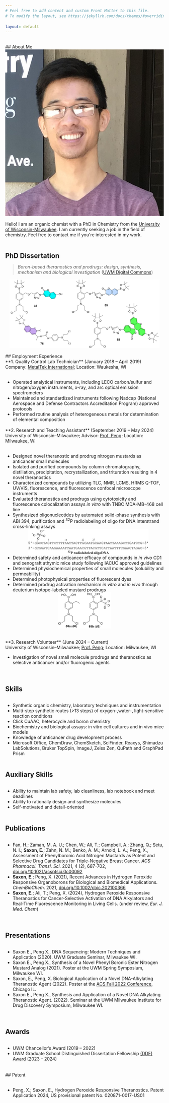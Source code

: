 ```yaml
---
# Feel free to add content and custom Front Matter to this file.
# To modify the layout, see https://jekyllrb.com/docs/themes/#overriding-theme-defaults

layout: default
---
```


<br>
## About Me
<br>
<img class="profile-picture" src="self-portrait2.JPG">

Hello! I am an organic chemist with a PhD in Chemistry from the [University of Wisconsin-Milwaukee](https://uwm.edu/chemistry/our-people/saxon-eron/). I am currently seeking a job in the field of chemistry. Feel free to contact me if you're interested in my work.
<br>
<br>
## PhD Dissertation

> *Boron-based theranostics and prodrugs: design, synthesis, mechanism and biological investigation* (<a href="https://dc.uwm.edu/etd/3513/">UWM Digital Commons</a>)

<html>
<head>
    <style>
        * {
            margin: 0;
            padding: 0;
        }
        .imgbox {
            display: grid;
            height: 95%;
        }
        .center-fit {
            max-width: 95%;
            max-height: 95vh;
            margin: auto;
        }
    </style>
</head>
<body>
<div class="imgbox">
    <img class="center-fit" src='theranostic-compounds.png'>
</div>
</body>
</html>

<br>
## Employment Experience
<br>
**1. Quality Control Lab Technician** (January 2018 – April 2019) <br>
    Company: <a href="https://www.metaltek.com/"> MetalTek International</a>; Location: Waukesha, WI
<ul>
    <br>
<li>Operated analytical instruments, including LECO carbon/sulfur and nitrogen/oxygen instruments, x-ray, and arc optical emission spectrometers</li>
<li>Maintained and standardized instruments following Nadcap (National Aerospace and Defense Contractors Accreditation Program) approved protocols</li>
<li>Performed routine analysis of heterogeneous metals for determination of elemental composition</li>
</ul>
<br>
**2. Research and Teaching Assistant** (September 2019 – May 2024) <br>
University of Wisconsin–Milwaukee; Advisor: <a href="https://uwm.edu/chemistry/our-people/peng-xiaohua/">Prof. Peng</a>; Location: Milwaukee, WI<br>
<ul>
<br>
<li>Designed novel theranostic and prodrug nitrogen mustards as anticancer small
molecules</li>
<li>Isolated and purified compounds by column chromatography, distillation, precipitation, recrystallization, and trituration resulting in 4 novel theranostics</li>
<li>Characterized compounds by utilizing TLC, NMR, LCMS, HRMS Q-TOF, UV/VIS,
fluorescence, and fluorescence confocal microscope instruments</li>
<li>Evaluated theranostics and prodrugs using cytotoxicity and fluorescence colocalization assays <i>in vitro</i> with TNBC MDA-MB-468 cell line</li>
<li>Synthesized oligonucleotides by automated solid-phase synthesis with ABI 394,
purification and <sup>32</sup>P radiolabeling of oligo for DNA interstrand cross-linking assays</li>

<html>
<head>
    <style>
        * {
            margin: 0;
            padding: 0;
        }
        .imgbox2 {
            display: grid;
            height: 80%;
        }
        .center-fit2 {
            max-width: 80%;
            max-height: 80vh;
            margin: auto;
        }
    </style>
</head>
<body>
<div class="imgbox2">
    <img class="center-fit2" src='synthetic-49mer-radiolabeled.png'>
</div>
</body>
</html>
<li>Determined safety and anticancer efficacy of compounds in <i>in vivo</i> CD1 and xenograft athymic mice study following IACUC approved guidelines</li>
<li>Determined physiochemical properties of small molecules (solubility and permeability)</li>
<li>Determined photophysical properties of fluorescent dyes</li>
<li>Determined prodrug activation mechanism <i>in vitro</i> and <i>in vivo</i> through deuterium isotope-labeled mustard prodrugs </li>
</ul>

<html>
<head>
    <style>
        * {
            margin: 0;
            padding: 0;
        }
        .imgbox-second {
            display: grid;
            height: 33%;
        }
        .center-fit-second {
            max-width: 33%;
            max-height: 33vh;
            margin: auto;
        }
    </style>
</head>
<body>
<div class="imgbox-second">
    <img class="center-fit-second" src='prodrug-compounds.png'>
</div>
</body>
</html>

<br>
<br>
**3. Research Volunteer** (June 2024 – Current)<br>
University of Wisconsin–Milwaukee; <a href="https://uwm.edu/chemistry/our-people/peng-xiaohua/">Prof. Peng</a>; Location: Milwaukee, WI<br>
<ul>
<li>Investigation of novel small molecule prodrugs and theranostics as selective anticancer and/or fluorogenic agents</li>
<br>
<br>
</ul>

## Skills
<br>
<ul>
<li>Synthetic organic chemistry, laboratory techniques and instrumentation</li> <li>Multi-step synthetic routes (>13 steps) of oxygen-,water-, light-sensitive reaction conditions</li> 
<li>Click CuAAC, heterocycle and boron chemistry</li> 
<li>Biochemistry and biological assays: in vitro cell cultures and in vivo mice models</li> 
<li>Knowledge of anticancer drug development process</li> 
<li>Microsoft Office, ChemDraw, ChemSketch, SciFinder, Reaxys, Shimadzu LabSolutions, Bruker TopSpin, ImageJ, Zeiss Zen, QuPath and GraphPad Prism</li> 
</ul>
<br>

## Auxiliary Skills
<br>
<ul>
<li>Ability to maintain lab safety, lab cleanliness, lab notebook and meet deadlines</li> 
<li>Ability to rationally design and synthesize molecules </li> 
<li>Self-motivated and detail-oriented </li> 
<br>
</ul>

## Publications
<br>
<ul>
<li>Fan, H.; Zaman, M. A. U.; Chen, W.; Ali, T.; Campbell, A.; Zhang, Q.; Setu, N. I.; <b>Saxon, E.</b>; Zahn, N. M.; Benko, A. M.; Arnold, L. A.; Peng, X., Assessment of Phenylboronic Acid Nitrogen Mustards as Potent and Selective Drug Candidates for Triple-Negative Breast Cancer. <i>ACS Pharmacol. Transl. Sci.</i> 2021, 4 (2), 687-702, <a href="https://pubs.acs.org/doi/10.1021/acsptsci.0c00092">doi.org/10.1021/acsptsci.0c00092</a></li>
<li><b>Saxon, E.</b>; Peng, X. (2021), Recent Advances in Hydrogen Peroxide Responsive Organoborons for Biological and Biomedical Applications. <i>ChemBioChem</i>. 2021, <a href="https://doi.org/10.1002/cbic.202100366">doi.org/10.1002/cbic.202100366</a></li> 
<li><b>Saxon, E.</b>; Ali, T.; Peng, X. (2024), Hydrogen Peroxide Responsive Theranostics for Cancer-Selective Activation of DNA Alkylators and Real-Time Fluorescence Monitoring in Living Cells. (under review, <i>Eur. J. Med. Chem</i>)</li>
</ul> 
<br>
<br>

## Presentations
<br>
<ul>
<li>Saxon E., Peng X., DNA Sequencing: Modern Techniques and Application (2020). UWM Graduate Seminar, Milwaukee WI.</li>
<li>Saxon E., Peng X., Synthesis of a Novel Phenyl Boronic Ester Nitrogen Mustard Analog (2021). Poster at the UWM Spring Symposium, Milwaukee WI.</li>
<li>Saxon, E., Peng, X. Biological Application of a Novel DNA-Alkylating Theranostic Agent (2022). Poster at the <a href="https://acs.digitellinc.com/b/sp/eron-saxon-323319">ACS Fall 2022 Conference</a>, Chicago IL.</li>
<li>Saxon E., Peng X., Synthesis and Application of a Novel DNA Alkylating Theranostic Agent. (2022). Seminar at the UWM Milwaukee Institute for Drug Discovery Symposium, Milwaukee WI.</li>
</ul> 
<br>
<br>

## Awards<br>
<br>
<ul>
<li>UWM Chancellor’s Award (2019 – 2022)</li>
<li>
UWM Graduate School Distinguished Dissertation Fellowship <a href="https://uwm.edu/chemistry/phd-candidate-eron-saxon-receives-the-2023-24-distinguished-dissertation-fellowship-ddf-award/">(DDF) Award</a> (2023 – 2024)</li>
</ul>
<br>
<br>
## Patent<br>
<ul>
<br>
<li>Peng, X.; Saxon, E., Hydrogen Peroxide Responsive Theranostics. Patent Application 2024, US provisional patent No. 020871-0017-US01</li>
</ul> 
<br>
<br>
